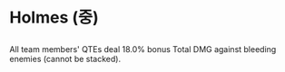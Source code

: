# Holmes (중)

##

All team members' QTEs deal 18.0% bonus Total DMG against bleeding enemies (cannot be stacked).

